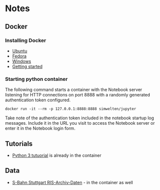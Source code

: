 # Notes

## Docker

### Installing Docker

*	[Ubuntu](https://docs.docker.com/engine/installation/linux/docker-ce/ubuntu/)
*	[Fedora](https://docs.docker.com/engine/installation/linux/docker-ce/fedora/)
*	[Windows](https://docs.docker.com/docker-for-windows/install/)
*	[Getting started](https://docs.docker.com/get-started/)

### Starting python container

The following command starts a container with the Notebook server listening for HTTP connections on port 8888 with a randomly generated authentication token configured.

```
docker run -it --rm -p 127.0.0.1:8888:8888 simwelten/jupyter
```

Take note of the authentication token included in the notebook startup log messages. Include it in the URL you visit to access the Notebook server or enter it in the Notebook login form.


## Tutorials

*	[Python 3 tutuorial](https://gitlab.erc.monash.edu.au/andrease/Python4Maths) is already in the container

## Data
	
*	[S-Bahn Stuttgart RIS-Archiv-Daten](http://data.deutschebahn.com/dataset/data-s-bahn-stuttgart-ris-archiv-daten) - in the container as well

